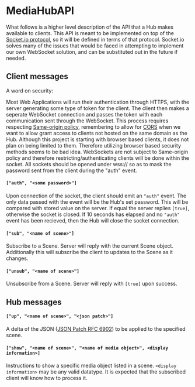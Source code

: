 MediaHubAPI
===========

What follows is a higher level description of the API that a Hub makes available to clients.  This API is meant to be implemented on top of the [Socket.io protocol](https://github.com/Automattic/socket.io-protocol), so it will be defined in terms of that protocol.  Socket.io solves many of the issues that would be faced in attempting to implement our own WebSocket solution, and can be substituted out in the future if needed.

## Client messages

A word on security:

Most Web Applications will run their authentication through HTTPS, with the server generating some type of token for the client.  The client then makes a seperate WebSocket connection and passes the token with each communication sent through the WebSocket.  This process requires respecting [Same-origin policy](https://en.wikipedia.org/wiki/Same-origin_policy), remembering to allow for [CORS](https://en.wikipedia.org/wiki/Same-origin_policy#Cross-Origin_Resource_Sharing) when we want to allow grant access to clients not hosted on the same domain as the Hub.  Although this project is starting with browser based clients, it does not plan on being limited to them.  Therefore utilizing browser based security methods seems to be bad idea.  WebSockets are not subject to Same-origin policy and therefore restricting/authenticating clients will be done within the socket.  All sockets should be opened under wss:// so as to mask the password sent from the client during the "auth" event.

#### `["auth", "<some password>"]`
Upon connection of the socket, the client should emit an `"auth"` event.  The only data passed with the event will be the Hub's set password.  This will be compared with stored value on the server.  If equal the server replies `[true]`, otherwise the socket is closed.  If 10 seconds has elapsed and no `"auth"` event has been recieved, then the Hub will close the socket connection.

#### `["sub", "<name of scene>"]`
Subscribe to a Scene.  Server will reply with the current Scene object.  Additionally this will subscribe the client to updates to the Scene as it changes. 

#### `["unsub", "<name of scene>"]`
Unsubscribe from a Scene.  Server will reply with `[true]` upon success.

## Hub messages

#### `["up", "<name of scene>", "<json patch>"]`
A delta of the JSON ([JSON Patch RFC 6902](http://tools.ietf.org/html/rfc6902)) to be applied to the specified scene.

#### `["show", "<name of scene>", "<name of media object>", <display information>]`
Instructions to show a specific media object listed in a scene.  `<display information>` may be any valid datatype.  It is expected that the subscribed client will know how to process it.
